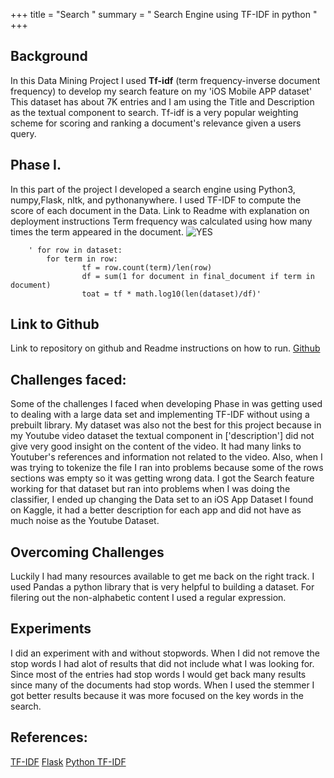 
+++ title = "Search " 
summary = " Search Engine using TF-IDF in python " 
+++
## Background 
In this Data Mining Project I used **Tf-idf** (term frequency-inverse document frequency) to develop my search feature on my 'iOS Mobile APP dataset' This dataset has about 7K entries and I am using the Title and Description as the textual component to search. Tf-idf is a very popular weighting scheme for scoring and ranking a document's relevance given a users query. 

## Phase I.
In this part of the project I developed a search engine using Python3, numpy,Flask, nltk, and pythonanywhere. 
I used TF-IDF to compute the score of each document in the Data. 
Link to Readme with explanation on deployment instructions 
Term frequency was calculated using how many times the term appeared in the document. 
 ![YES](/post/tfIDF.png)

        ' for row in dataset:
            for term in row:
                    tf = row.count(term)/len(row)
                    df = sum(1 for document in final_document if term in document)
                    toat = tf * math.log10(len(dataset)/df)'
## Link to Github 
Link to repository on github and Readme instructions on how to run. 
[Github](https://github.com/sergiog23/YoutubeSearchClassify/blob/master/README.md)

## Challenges faced:
 Some of the challenges I faced when developing Phase in was getting used to dealing with a large data set and implementing TF-IDF without using a prebuilt library. My dataset was also not the best for this project because in my Youtube video dataset the textual component in  ['description'] did not give very good insight on the content of the video. It had many links to Youtuber's references and information not related to the video. Also, when I was trying to tokenize the file I ran into problems because some of the rows sections was empty so it was getting wrong data. I got the Search feature working for that dataset but ran into problems when I was doing the classifier, I ended up changing the Data set to an iOS App Dataset I found on Kaggle, it had a better description for each app and did not have as much noise as the Youtube Dataset. 
## Overcoming Challenges
Luckily I had many resources available to get me back on the right track. I used Pandas a python library that is very helpful to building a dataset. For filering out the non-alphabetic content I used a regular expression. 
## Experiments 
I did an experiment with and without stopwords. When I did not remove the stop words I had alot of results that did not include what I was looking for. Since most of the entries had stop words I would get back many results since many of the documents had stop words. When I used the stemmer I got better results because it was more focused on the key words in the search. 

## References: 
[TF-IDF](https://www.tfidf.com/)
[Flask](https://www.youtube.com/watch?v=MwZwr5Tvyxo&list=PL-osiE80TeTs4UjLw5MM6OjgkjFeUxCYH)
[Python TF-IDF](https://www.freecodecamp.org/news/how-to-process-textual-data-using-tf-idf-in-python-cd2bbc0a94a3/)

